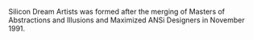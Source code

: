 Silicon Dream Artists was formed after the merging of Masters of Abstractions and Illusions and Maximized ANSi Designers in November 1991.